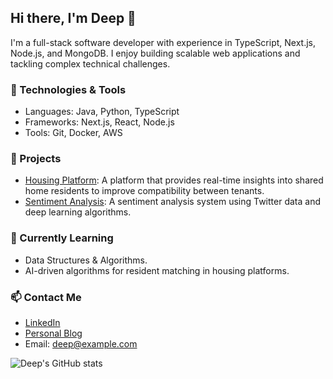 ## Hi there, I'm Deep 👋

I'm a full-stack software developer with experience in TypeScript, Next.js, Node.js, and MongoDB. I enjoy building scalable web applications and tackling complex technical challenges.

### 🔧 Technologies & Tools
- Languages: Java, Python, TypeScript
- Frameworks: Next.js, React, Node.js
- Tools: Git, Docker, AWS

### 🚀 Projects
- [Housing Platform](link-to-repo): A platform that provides real-time insights into shared home residents to improve compatibility between tenants.
- [Sentiment Analysis](link-to-repo): A sentiment analysis system using Twitter data and deep learning algorithms.

### 🌱 Currently Learning
- Data Structures & Algorithms.
- AI-driven algorithms for resident matching in housing platforms.

### 📫 Contact Me
- [LinkedIn](https://linkedin.com/in/deep123)
- [Personal Blog](your-blog-url)
- Email: deep@example.com

![Deep's GitHub stats](https://github-readme-stats.vercel.app/api?username=DeepPatel6128&show_icons=true)


